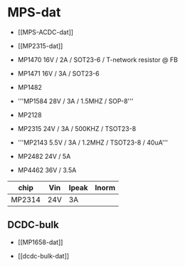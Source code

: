 # MPS-dat

- [[MPS-ACDC-dat]]

- [[MP2315-dat]]

* MP1470 16V / 2A / SOT23-6 / T-network resistor @ FB
* MP1471 16V / 3A / SOT23-6

* MP1482

* '''MP1584 28V / 3A / 1.5MHZ / SOP-8'''

* MP2128

* MP2315 24V / 3A / 500KHZ / TSOT23-8
* '''MP2143 5.5V / 3A / 1.2MHZ / TSOT23-8 / 40uA'''

* MP2482 24V / 5A

* MP4462 36V / 3.5A

| chip   | Vin | Ipeak | Inorm |
| ------ | --- | ----- | ----- |
| MP2314 | 24V | 3A    |       |



## DCDC-bulk 

- [[MP1658-dat]]


- [[dcdc-bulk-dat]]